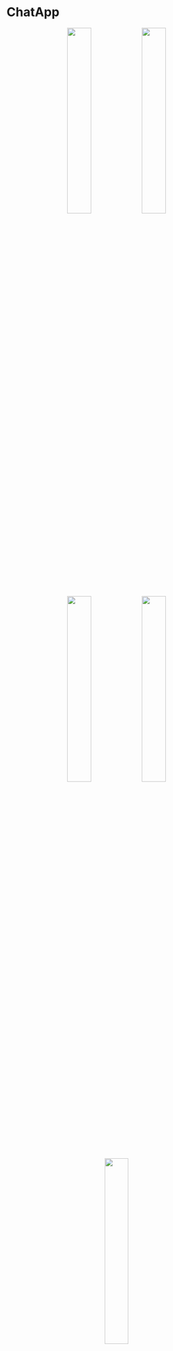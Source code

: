 # ChatApp
<p align="center" width="100%">
  <img width="33%" src="https://user-images.githubusercontent.com/35190293/95014764-a6373980-0666-11eb-8f48-3457d0f14bff.jpg">
  <img width="33%" src="https://user-images.githubusercontent.com/35190293/95014775-c7982580-0666-11eb-8811-ec82108c1e15.jpg">
</p>
<p align="center" width="100%">
  <img width="33%" src="https://user-images.githubusercontent.com/35190293/95014775-c7982580-0666-11eb-8811-ec82108c1e15.jpg">
  <img width="33%" src="https://user-images.githubusercontent.com/35190293/95014773-c23adb00-0666-11eb-90c8-7a676e6afc30.jpg">
  <img width="33%" src="https://user-images.githubusercontent.com/35190293/95014757-9ae40e00-0666-11eb-8d10-e901d750bed3.jpg">
</p>
<p align="center" width="100%">
  <img width="33%" src="https://user-images.githubusercontent.com/35190293/95014790-ded71300-0666-11eb-8747-c04eb454c7c1.jpg">
  <img width="33%" src="https://user-images.githubusercontent.com/35190293/95014761-a3d4df80-0666-11eb-9000-e299c9fa9fb0.jpg">
</p>
<p align="center" width="100%">
  <img width="33%" src="https://user-images.githubusercontent.com/35190293/95014757-9ae40e00-0666-11eb-8d10-e901d750bed3.jpg">
  <img width="33%" src="https://user-images.githubusercontent.com/35190293/95014760-a20b1c00-0666-11eb-96ab-17b5721f0aa7.jpg">
</p>
<p align="center" width="100%">
  <img width="33%" src="https://user-images.githubusercontent.com/35190293/95014763-a5060c80-0666-11eb-9e0a-e7701afc69dc.jpg">
  <img width="33%" src="https://user-images.githubusercontent.com/35190293/95014194-ec8a9980-0662-11eb-81b6-fb4b201293c2.png">
</p>
